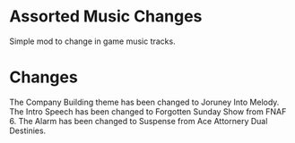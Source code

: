 # Assorted Music Changes

Simple mod to change in game music tracks.

# Changes

The Company Building theme has been changed to Joruney Into Melody.
The Intro Speech has been changed to Forgotten Sunday Show from FNAF 6.
The Alarm has been changed to Suspense from Ace Attornery Dual Destinies.

